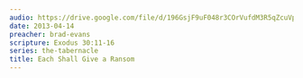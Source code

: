 ```yaml
---
audio: https://drive.google.com/file/d/196GsjF9uF048r3COrVufdM3R5qZcuVpf/view
date: 2013-04-14
preacher: brad-evans
scripture: Exodus 30:11-16
series: the-tabernacle
title: Each Shall Give a Ransom
---
```

